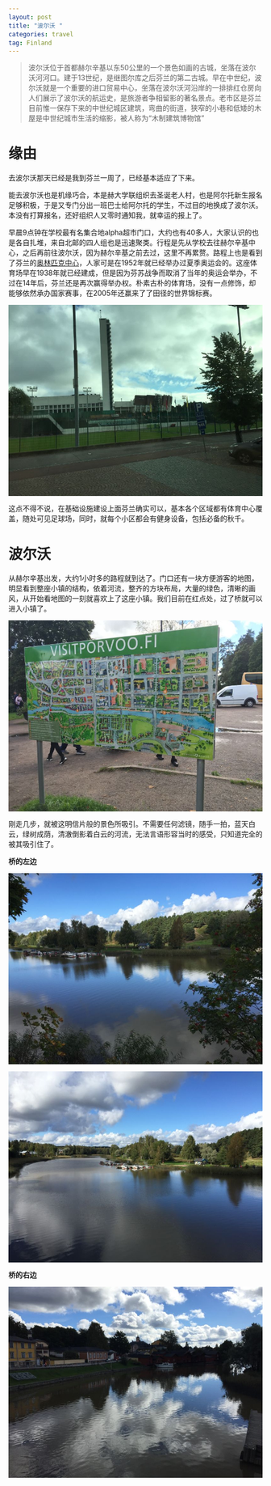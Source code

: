 ```yaml
---
layout: post
title: "波尔沃 "
categories: travel
tag: Finland 
---
```


> 波尔沃位于首都赫尔辛基以东50公里的一个景色如画的古城，坐落在波尔沃河河口。建于13世纪，是继图尔库之后芬兰的第二古城。早在中世纪，波尔沃就是一个重要的进口贸易中心，坐落在波尔沃河沿岸的一排排红仓房向人们展示了波尔沃的航运史，是旅游者争相留影的著名景点。老市区是芬兰目前惟一保存下来的中世纪城区建筑，弯曲的街道，狭窄的小巷和低矮的木屋是中世纪城市生活的缩影，被人称为“木制建筑博物馆”

# 缘由

去波尔沃那天已经是我到芬兰一周了，已经基本适应了下来。

能去波尔沃也是机缘巧合，本是赫大学联组织去圣诞老人村，也是阿尔托新生报名足够积极，于是又专门分出一班巴士给阿尔托的学生，不过目的地换成了波尔沃。本没有打算报名，还好组织人又零时通知我，就幸运的报上了。

早晨9点钟在学校最有名集合地alpha超市门口，大约也有40多人，大家认识的也是各自扎堆，来自北邮的四人组也是迅速聚类。行程是先从学校去往赫尔辛基中心，之后再前往波尔沃，因为赫尔辛基之前去过，这里不再累赘。路程上也是看到了芬兰的[奥林匹克中心](http://baike.baidu.com/view/1088399.htm)，人家可是在1952年就已经举办过夏季奥运会的。这座体育场早在1938年就已经建成，但是因为芬苏战争而取消了当年的奥运会举办，不过在14年后，芬兰还是再次赢得举办权。朴素古朴的体育场，没有一点修饰，却能够依然承办国家赛事，在2005年还赢来了了田径的世界锦标赛。

<center><p><img src="../images/boerwo/1.jpg" align="center"></p></center>

这点不得不说，在基础设施建设上面芬兰确实可以，基本各个区域都有体育中心覆盖，随处可见足球场，同时，就每个小区都会有健身设备，包括必备的秋千。

# 波尔沃

从赫尔辛基出发，大约1小时多的路程就到达了。门口还有一块方便游客的地图，明显看到整座小镇的结构，依着河流，整齐的方块布局，大量的绿色，清晰的画风，从开始看地图的一刻就喜欢上了这座小镇。我们目前在红点处，过了桥就可以进入小镇了。

<center><p><img src="../images/boerwo/2.jpg" align="center"></p></center>

刚走几步，就被这明信片般的景色所吸引。不需要任何滤镜，随手一拍，蓝天白云，绿树成荫，清澈倒影着白云的河流，无法言语形容当时的感受，只知道完全的被其吸引住了。

**桥的左边**

<center><p><img src="../images/boerwo/3.jpg" align="center"></p></center>

<center><p><img src="../images/boerwo/5.jpg" align="center"></p></center>

**桥的右边**

<center><p><img src="../images/boerwo/4.jpg" align="center"></p></center>

